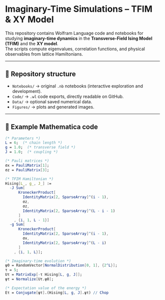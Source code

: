 # Imaginary-Time Simulations – TFIM & XY Model

This repository contains Wolfram Language code and notebooks for studying **imaginary-time dynamics** in the **Transverse-Field Ising Model (TFIM)** and the **XY model**.  
The scripts compute eigenvalues, correlation functions, and physical observables from lattice Hamiltonians.

---

## 🔹 Repository structure
- `Notebooks/` → original `.nb` notebooks (interactive exploration and development).  
- `Code/` → `.wl` code exports, directly readable on GitHub.  
- `Data/` → optional saved numerical data.  
- `Figures/` → plots and generated images.  

---

## 🔹 Example Mathematica code

```mathematica
(* Parameters *)
L = 6;  (* chain length *)
g = 1.0;  (* transverse field *)
J = 1.0;  (* coupling *)

(* Pauli matrices *)
σx = PauliMatrix[1];
σz = PauliMatrix[3];

(* TFIM Hamiltonian *)
Hising[L_, g_, J_] := 
  -J Sum[
      KroneckerProduct[
        IdentityMatrix[2, SparseArray]^(i - 1),
        σz,
        σz,
        IdentityMatrix[2, SparseArray]^(L - i - 1)
      ]
    , {i, 1, L - 1}] 
  -g Sum[
      KroneckerProduct[
        IdentityMatrix[2, SparseArray]^(i - 1),
        σx,
        IdentityMatrix[2, SparseArray]^(L - i)
      ]
    , {i, 1, L}];

(* Imaginary-time evolution *)
ψ0 = RandomVector[NormalDistribution[0, 1], {2^L}];
τ = 5;
Uτ = MatrixExp[-τ Hising[L, g, J]];
ψτ = Normalize[Uτ.ψ0];

(* Expectation value of the energy *)
Eτ = Conjugate[ψτ].(Hising[L, g, J].ψτ) // Chop
